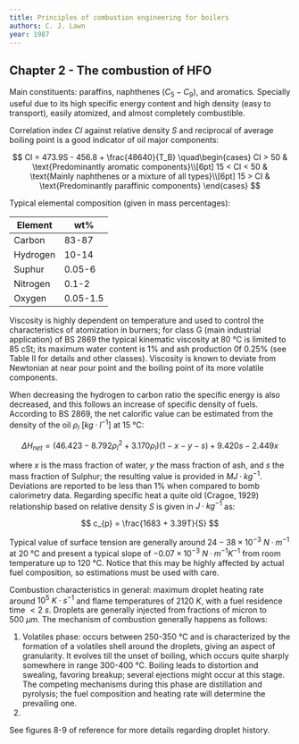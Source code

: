 ```yaml
---
title: Principles of combustion engineering for boilers
authors: C. J. Lawn
year: 1987
---
```


## Chapter 2 - The combustion of HFO

Main constituents: paraffins, naphthenes ($C_5-C_9$), and aromatics. Specially useful due to its high specific energy content and high density (easy to transport), easily atomized, and almost completely combustible.

Correlation index $CI$ against relative density $S$ and reciprocal of average boiling point is a good indicator of oil major components:

$$
CI = 473.9S - 456.8 + \frac{48640}{T_B}
\quad\begin{cases}
CI > 50      & \text{Predominantly aromatic components}\\[6pt]
15 < CI < 50 & \text{Mainly naphthenes or a mixture of all types}\\[6pt]
15 > CI      & \text{Predominantly paraffinic components}
\end{cases}
$$

Typical elemental composition (given in mass percentages):

| Element  | wt%      |
| -------- | -------- |
| Carbon   | 83-87    |
| Hydrogen | 10-14    |
| Suphur   | 0.05-6   |
| Nitrogen | 0.1-2    |
| Oxygen   | 0.05-1.5 |

Viscosity is highly dependent on temperature and used to control the characteristics of atomization in burners; for class G (main industrial application) of BS 2869 the typical kinematic viscosity at 80 °C is limited to 85 cSt; its maximum water content is 1% and ash production 0f 0.25% (see Table II for details and other classes). Viscosity is known to deviate from Newtonian at near pour point and the boiling point of its more volatile components.

When decreasing the hydrogen to carbon ratio the specific energy is also decreased, and this follows an increase of specific density of fuels. According to BS 2869, the net calorific value can be estimated from the density of the oil $\rho_{l}\:[kg\cdotp{}l^ {-1}]$ at 15 °C:

$$
\Delta{}H_{net}=\left(46.423-8.792\rho_{l}^{2}+3.170\rho_{l}\right)\left(1-x-y-s\right)+9.420s-2.449x
$$

where $x$ is the mass fraction of water, $y$ the mass fraction of ash, and $s$ the mass fraction of Sulphur; the resulting value is provided in $MJ\cdotp{}kg^{-1}$. Deviations are reported to be less than 1% when compared to bomb calorimetry data. Regarding specific heat a quite old (Cragoe, 1929) relationship based on relative density $S$ is given in $J\cdotp{}kg^{-1}$ as:

$$
c_{p} = \frac{1683 + 3.39T}{S}
$$

Typical value of surface tension are generally around $24-38\times{}10^{-3}\:N\cdotp{}m^{-1}$ at 20 °C and present a typical slope of $-0.07\times{}10^{-3}\:N\cdotp{}m^{-1}K^{-1}$ from room temperature up to 120 °C. Notice that this may be highly affected by actual fuel composition, so estimations must be used with care.

Combustion characteristics in general: maximum droplet heating rate around $10^5\:{}K\cdotp{}s^{-1}$ and flame temperatures of $2120\:{}K$, with a fuel residence time $<2\:{}s$. Droplets are generally injected from fractions of micron to $500\:{}\mu{}m$. The mechanism of combustion generally happens as follows:

1. Volatiles phase: occurs between 250-350 °C and is characterized by the formation of a volatiles shell around the droplets, giving an aspect of granularity. It evolves till the unset of boiling, which occurs quite sharply somewhere in range 300-400 °C. Boiling leads to distortion and swealing, favoring breakup; several ejections might occur at this stage. The competing mechanisms during this phase are distillation and pyrolysis; the fuel composition and heating rate will determine the prevailing one.
2. 

See figures 8-9 of reference for more details regarding droplet history.
